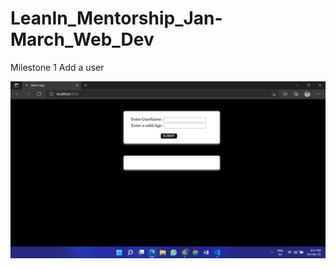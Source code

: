 # LeanIn_Mentorship_Jan-March_Web_Dev

Milestone 1
Add a user

![](https://github.com/Riyanshi243/LeanIn_Mentorship_Jan-March_Web_Dev/blob/master/Initial_status.png)
